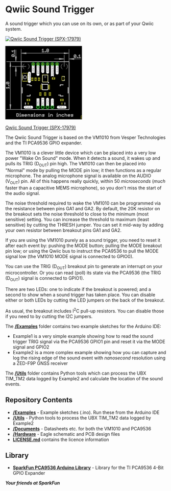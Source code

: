 # Qwiic Sound Trigger

A sound trigger which you can use on its own, or as part of your Qwiic system.

[![Qwiic Sound Trigger (SPX-17979)](https://www.sparkfun.com/products/17979)](https://cdn.sparkfun.com//assets/parts/1/7/1/4/9/17979-Qwiic_Sound_Trigger-01.jpg)

![Qwiic Sound Trigger (SPX-17979)](./img/Dimensions.PNG)

[Qwiic Sound Trigger (SPX-17979)](https://www.sparkfun.com/products/17979)

The Qwiic Sound Trigger is based on the VM1010 from Vesper Technologies and the TI PCA9536 GPIO expander.

The VM1010 is a clever little device which can be placed into a very low power "Wake On Sound" mode. When it detects a sound,
it wakes up and pulls its TRIG (D<sub>OUT</sub>) pin high. The VM1010 can then be placed into "Normal" mode by pulling the
MODE pin low; it then functions as a regular microphone. The analog microphone signal is available on the AUDIO (V<sub>OUT</sub>) pin.
All of this happens really quickly, within 50 _microseconds_ (_much_ faster than a capacitive MEMS microphone), so you don't miss
the start of the audio signal.

The noise threshold required to wake the VM1010 can be programmed via the resistance between pins GA1 and GA2. By default, the 20K
resistor on the breakout sets the noise threshold to close to the minimum (most sensitive) setting. You can increase the threshold
to maximum (least sensitive) by cutting the THRESH jumper. You can set it mid-way by adding your own resistor between breakout pins GA1 and GA2.

If you are using the VM1010 purely as a sound trigger, you need to reset it after each event by: pushing the MODE button;
pulling the MODE breakout pin low; or using the Qwiic bus to instruct the PCA9536 to pull the MODE signal low (the VM1010 MODE signal is connected to GPIO0).

You can use the TRIG (D<sub>OUT</sub>) breakout pin to generate an interrupt on your microcontroller. Or you can read (poll) its state via
the PCA9536 (the TRIG (D<sub>OUT</sub>) signal is connected to GPIO1).

There are two LEDs: one to indicate if the breakout is powered; and a second to show when a sound trigger has taken place. You can disable
either or both LEDs by cutting the LED jumpers on the back of the breakout.

As usual, the breakout includes I<sup>2</sup>C pull-up resistors. You can disable those if you need to by cutting the I2C jumpers.

The [**/Examples**](./Examples) folder contains two example sketches for the Arduino IDE:
- Example1 is a very simple example showing how to read the sound trigger TRIG signal via the PCA9536 GPIO1 pin and reset it via the MODE signal and GPIO2
- Example2 is a more complex example showing how you can capture and log the rising edge of the sound event with _nanosecond_ resolution using a ZED-F9P GNSS receiver

The [**/Utils**](./Utils) folder contains Python tools which can process the UBX TIM_TM2 data logged by Example2 and calculate the location of the sound events.

## Repository Contents
- [**/Examples**](./Examples) - Example sketches (.ino). Run these from the Arduino IDE
- [**/Utils**](./Utils) - Python tools to process the UBX TIM_TM2 data logged by Example2
- [**/Documents**](./Documents) - Datasheets etc. for both the VM1010 and PCA9536
- [**/Hardware**](./Hardware) - Eagle schematic and PCB design files
- [**LICENSE.md**](./LICENSE.md) contains the licence information

## Library

- **[SparkFun PCA9536 Arduino Library](https://github.com/sparkfun/SparkFun_PCA9536_Arduino_Library)** - Library for the TI PCA9536 4-Bit GPIO Expander

**_Your friends at SparkFun_**
